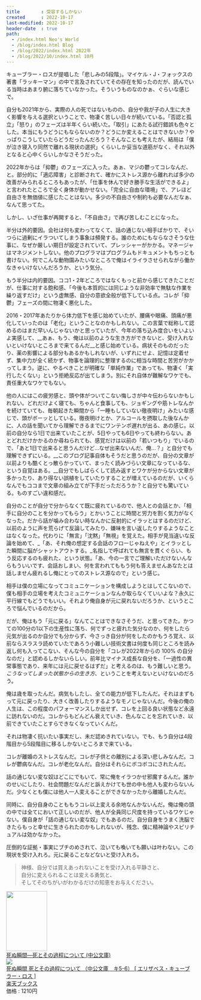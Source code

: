 ```yaml
---
title        : 受容するしかない
created      : 2022-10-17
last-modified: 2022-10-17
header-date  : true
path:
  - /index.html Neo's World
  - /blog/index.html Blog
  - /blog/2022/index.html 2022年
  - /blog/2022/10/index.html 10月
---
```


キューブラー・ロスが提唱した「悲しみの5段階」。マイケル・J・フォックスの著書「ラッキーマン」の中で言及されていてその存在を知ったのだが、読んでいる当時はあまり腑に落ちていなかった。そういうものなのかぁ、ぐらいな感じで。

自分も2021年から、実際の人の死ではないものの、自分や我が子の人生に大きく影響を与える選択ということで、物凄く苦しい日々が続いている。「否認と孤立」「怒り」のフェーズは半年くらい続いた。「取引」にあたる試行錯誤も色々とした。本当にもうどうにもならないのか？どうにか変えることはできないか？やっぱりこうしていたらどうだったんだろう？そんなことも考えたが、結局は「僕が泣き寝入り同然で離れる現状の選択」くらいしか妥当な道筋がなく、それ以外となると心中くらいしかなさそうだった。

2022年からは「抑鬱」のフェーズに入った。あぁ、マジの鬱ってコレなんだ、と。部分的に「適応障害」と診断されて、確かにストレス源から離れれば多少の改善がみられるところもあったが、「仕事を休んで好き勝手な生活ができるよ」と言われたところで全く身体が動かせない。「完全に自由な環境」で、アレほど自由さを無価値に感じたことはない。多少の不自由さや制約も必要なんだなぁ、なんて思ってた。

しかし、いざ仕事が再開すると、「不自由さ」で再び苦しむことになった。

半分は外的要因。会社は何も変わってなくて、話の通じない相手ばかりで、そいつらに過剰にイラついてしまう事象は頻発する。誰のためにもならなさそうな仕事に、なぜか厳しい期日が設定されていて、プレッシャーがかかる。マネージャはマネジメントしない。他のプログラマはプログラムもドキュメントもちっとも書けない。何でこんな動物園みたいなところで俺はイライラさせられながら働かなきゃいけないんだろうか、という気分。

もう半分は内的要因。ココ1・2年どころではなくもっと前から感じてきたことだが、仕事に対する飽和感、「今後も本質的には同じような非効率で無駄な作業を繰り返すだけ」という虚無感、自分の意欲全般が低下している点。コレが「抑鬱」フェーズの間に物凄く悪化した。

2016・2017年あたりから体力低下を感じ始めていたが、腰痛や眼痛、頭痛が悪化していったのは「老化」ということなのかもしれない。この言葉で総称して認めるのはまだ早いんじゃないかと思っていたが、今年の落ち込み度合いをいよいよ実感して、__あぁ、もう、俺は以前のような生き方ができないと、受け入れないといけないところまで来てるんだ__と感じ始めている。病状そのものだったり、薬の影響による部分もあるかもしれないが、いずれにせよ、記憶は定着せず、集中力が全く続かず、物事を論理的に整理するのに相当な時間と苦労がかかってしまう。逆に、やるべきことが明確な「単純作業」であっても、物凄く「実行したくない」という拒絶反応が出てしまう。別にそれ自体が難解なワケでも、責任重大なワケでもない。

他の人にはこの疲労感と、頭や体がついてこない悔しさが中々伝わらないかもしれない。どれだけよく寝ても、ちゃんと食事しても、ジョギングや筋トレなんかを続けていても、毎朝起きた瞬間から「一睡もしていない徹夜明け」みたいな感じで、頭がボーッとしている。徹夜明けとか、アルコールを摂取した後なんかに、人の話を聞いてから理解できるまでにワンテンポ遅れが出る、あの感じ。以前の自分なら1日で出来ていたことが、5日やっても6日やっても終わらない。あとどれだけかかるのか尋ねられても、感覚だけは以前の「若いつもり」でいるので、「あと1日で出来ると思うんだけど…なぜ出来ないんだ、俺…？」と自分でも理解できずにいる。__このブログ記事自体もそうだと思うのだが、自分の文章が以前よりも酷くとっ散らかっていて、まったく読みづらい文章になっているな、という自覚はある。__自分でもしばらくして読み返すとワケが分からない文章が多かったり、あり得ない誤植をしていたりすることが増えているのだが、いくらなんでもココまで文章の組み立てが下手だっただろうか？と自分でも驚いている。ものすごい違和感だ。

自分のことが自分で分からなくて既に疲れているので、他人との会話とか、「相手に自分のことを分かってもらう」とかいうことに時間と労力を割く気力がなくなった。だから話が噛み合わない時なんかに反射的にイラッとはするのだけど、以前のように声を荒らげて反論してみたり、嫌味を言い返したりするようなことはなくなった。代わりに「無言」「沈黙」「無視」を覚えた。相手が見当違いな反論を始めて、_「あ、それ俺の想定する会話のフローじゃねえや」とイラッとした瞬間に脳がシャットアウトする。_名指しで呼ばれても無言を貫くぐらい、もう反応するのも疲れた、という状態。「あ、今の一言でご理解いただけないんならもういいです、会話おしまい、何を言われてももう何も答えませんあなたとは話しません疲れるし俺にとってのストレス源なので」という感じ。

相手は僕の立場になってコミュニケーションを構成しようとはしてこないので、僕も相手の立場を考えたコミュニケーションなんか取らなくていいよな？永久に平行線でもどうでもいい。それより俺自身が元に戻れないだろうか、というところで悩んでいるのだから。

だが、俺はもう「元に戻る」なんてことはできなさそうだ、と思ってきた。かつての100分の1以下の生産性に落ち、何でずっと疲れた気分なのか、何をしたら元気が出るのか自分でも分からず、今さっき自分が何をしたのかもうろ覚え、以前ならスラスラ読めていたであろう小難しい技術文書は何度も同じところを読み返し何も入ってこない、そんな今の自分を「コレが2022年からの 100% の自分なのだ」と認めるしかないらしい。前年比マイナス成長な自分を、「一過性の異常事態であり、来年には元に戻せるはずだ」と考えるのは、もう難しいと思う。_こうなってしまった状態からの生き方_、ということを考えないといけないのだろう。

俺は歳を取ったんだ。病気もしたし、全ての能力が低下したんだ。それはまずもって元に戻ったり、大きく改善したりするようなモノじゃないんだ。今後の俺の人生は、この程度のパフォーマンスしか出せず、コレを上回る良い状態など永遠に訪れないのだ。コレからもどんどん衰えていき、色んなことを忘れていき、以前できていたことすらできなくなっていくんだ。

それは物凄く抗いたい事実だし、未だ認めきれていない。でも、もう自分は4段階目から5段階目に移るしかないところまで来ている。

コレが離婚のストレスなんだ。コレが子供との離別による深い悲しみなんだ。コレが鬱病なんだ。コレが老化なんだ。自分はそれらにボコボコにされたんだ。

話の通じない変な奴はどこにでもいて、常に俺をイラつかせ邪魔するんだ。誰かのせいにしたり、社会問題だなんだと訴えかけても世の中も他人も変わらないんだ。少なくとも僕には他人一人変えることができなかったから離婚したんだ。

同時に、自分自身のことももうコレ以上変える余地なんかないんだ。俺は俺の頭の中では全てにおいて正しいのだが、他人が全員同じ尺度を持っているワケじゃない。僕自身が「話の通じない変な奴」でもあるのだ。自分自身をうまく洗脳できたらもっと幸せに生きられたのかもしれないが、残念、僕に精神論やスピリチュアルは効かなかった。

圧倒的な証拠・事実にブチのめされて、泣いても喚いても願いは叶わない。この現状を受け入れろ。元に戻ることなどないと受け入れろ。

> 神様、自分では買えあっれないことを受け入れる平静さと、  
> 自分に変えられることは変える勇気と、  
> そしてそのちがいがわかるだけの知恵をお与えください。

<div class="ad-amazon">
  <div class="ad-amazon-image">
    <a href="https://www.amazon.co.jp/dp/4122037662?tag=neos21-22&amp;linkCode=osi&amp;th=1&amp;psc=1">
      <img src="https://m.media-amazon.com/images/I/515CFPYPZRL._SL160_.jpg" width="109" height="160">
    </a>
  </div>
  <div class="ad-amazon-info">
    <div class="ad-amazon-title">
      <a href="https://www.amazon.co.jp/dp/4122037662?tag=neos21-22&amp;linkCode=osi&amp;th=1&amp;psc=1">死ぬ瞬間―死とその過程について (中公文庫)</a>
    </div>
  </div>
</div>

<div class="ad-rakuten">
  <div class="ad-rakuten-image">
    <a href="https://hb.afl.rakuten.co.jp/hgc/g00q0722.waxyc9ff.g00q0722.waxyd017/?pc=https%3A%2F%2Fitem.rakuten.co.jp%2Fbook%2F16160940%2F&amp;m=http%3A%2F%2Fm.rakuten.co.jp%2Fbook%2Fi%2F19873618%2F">
      <img src="https://thumbnail.image.rakuten.co.jp/@0_mall/book/cabinet/8285/9784122068285.jpg?_ex=128x128">
    </a>
  </div>
  <div class="ad-rakuten-info">
    <div class="ad-rakuten-title">
      <a href="https://hb.afl.rakuten.co.jp/hgc/g00q0722.waxyc9ff.g00q0722.waxyd017/?pc=https%3A%2F%2Fitem.rakuten.co.jp%2Fbook%2F16160940%2F&amp;m=http%3A%2F%2Fm.rakuten.co.jp%2Fbook%2Fi%2F19873618%2F">死ぬ瞬間 死とその過程について （中公文庫　キ5-6） [ エリザベス・キューブラー・ロス ]</a>
    </div>
    <div class="ad-rakuten-shop">
      <a href="https://hb.afl.rakuten.co.jp/hgc/g00q0722.waxyc9ff.g00q0722.waxyd017/?pc=https%3A%2F%2Fwww.rakuten.co.jp%2Fbook%2F&amp;m=http%3A%2F%2Fm.rakuten.co.jp%2Fbook%2F">楽天ブックス</a>
    </div>
    <div class="ad-rakuten-price">価格 : 1210円</div>
  </div>
</div>
